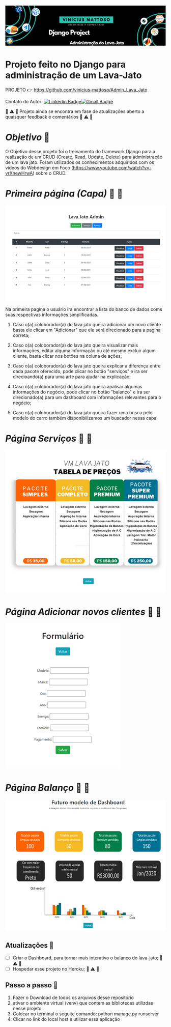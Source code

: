 ![Welcome](/lava_jato_admin.png?raw=true)

# Projeto feito no Django para administração de um Lava-Jato


PROJETO :point_right: <https://github.com/vinicius-mattoso/Admin_Lava_Jato>

Contato do Autor: [![Linkedin Badge](https://img.shields.io/badge/-LinkedIn-blue?style=flat-square&logo=Linkedin&logoColor=white&link=https://www.linkedin.com/in/vinicius-mattoso/)](https://www.linkedin.com/in/vinicius-mattoso/)[![Gmail Badge](https://img.shields.io/badge/-Gmail-c14438?style=flat-square&logo=Gmail&logoColor=white&link=mailto:vinicius.vmrs@gmail.com)](mailto:vinicius.vmrs@gmail.com)

:construction: :warning: :construction:
Projeto ainda se encontra em fase de atualizações
aberto a quaisquer feedback e comentários
:construction: :warning: :construction:

# ***Objetivo*** :dart:
  O Objetivo desse projeto foi o treinamento do framework Django para a realização de um CRUD (Create, Read, Update, Delete) para administração de um lava jato. Foram utilizados os conhecimentos adquiridos com os vídeos do Webdesign em Foco (<https://www.youtube.com/watch?v=-vrXnewHrwA>) sobre o CRUD.

# ***Primeira página (Capa)*** 🚗 :blue_car: 

![image](https://github.com/vinicius-mattoso/Admin_Lava_Jato/blob/main/Slide2.PNG)


Na primeira pagina o usuário ira encontrar a lista do banco de dados coms suas respectivas informações simplificadas. 

1. Caso o(a) coloborador(a) do lava jato queira adicionar um novo cliente basta ele clicar em "Adicionar" que ele será direcionado para a pagina correta;

2. Caso o(a) coloborador(a) do lava jato queira visualizar mais informações, editar alguma informação ou até mesmo excluir algum cliente, basta clicar nos botões na coluna de ações;

3. Caso o(a) coloborador(a) do lava jato queira explicar a diferença entre cada pacote oferecido, pode clicar no botão "serviços" e ira ser direcioando(a) para uma arte para ajudar na explicação;

4. Caso  o(a) coloborador(a) do lava jato queira analisar algumas informações do negócio, pode clicar no botão "balanço" e ira ser direcionado(a) para um dashboard com  informações relevantes para o negócio;

5. Caso  o(a) coloborador(a) do lava jato queira fazer uma busca pelo modelo do carro também disponibilizamos um buscador nessa capa

# ***Página Serviços*** 🚗 :blue_car: 

![image](https://github.com/vinicius-mattoso/Admin_Lava_Jato/blob/main/Slide3.PNG)


# ***Página Adicionar novos clientes*** 🚗 :blue_car: 

![image](https://github.com/vinicius-mattoso/Admin_Lava_Jato/blob/main/Slide4.PNG)


# ***Página Balanço*** 🚗 :blue_car: 

![image](https://github.com/vinicius-mattoso/Admin_Lava_Jato/blob/main/Slide5.PNG)

## **Atualizações** :memo:

- [ ] Criar o Dashboard, para tornar mais interativo o balanço do lava-jato; :construction: :warning: :construction:
- [ ] Hospedar esse projeto no Heroku; :construction: :warning: :construction:

## **Passo a passo** :memo:
1. Fazer o Download de todos os arquivos desse repositório
2. ativar o ambiente virtual (venv) que contem as bibliotecas utilizdas nesse projeto
3. Colocar no terminal o seguite comando: python manage.py runserver 
4. Clicar no link do local host e utilizar essa aplicação
